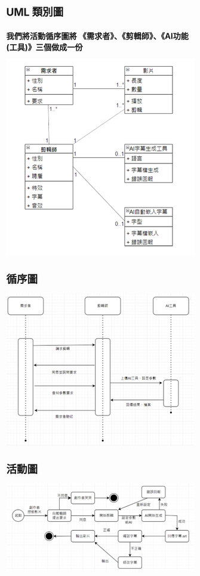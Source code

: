 # UML 類別圖
## 我們將活動循序圖將 《需求者》、《剪輯師》、《AI功能(工具)》三個做成一份

![UML](uml.png 'UML')

# 循序圖

![image](循序圖.png 'image')


# 活動圖

![image](活動圖.png 'image')
